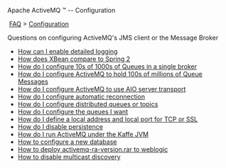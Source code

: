 Apache ActiveMQ ™ -- Configuration 

 [FAQ](/FAQ/index.md) > [Configuration](../FAQ/configuration.md)


Questions on configuring ActiveMQ's JMS client or the Message Broker

*   [How can I enable detailed logging](../FAQ/Configuration/how-can-i-enable-detailed-logging.md)
*   [How does XBean compare to Spring 2](../FAQ/Configuration/how-does-xbean-compare-to-spring-2.md)
*   [How do I configure 10s of 1000s of Queues in a single broker](../FAQ/Configuration/how-do-i-configure-10s-of-1000s-of-queues-in-a-single-broker.md)
*   [How do I configure ActiveMQ to hold 100s of millions of Queue Messages](../FAQ/Configuration/how-do-i-configure-activemq-to-hold-100s-of-millions-of-queue-messages.md)
*   [How do I configure ActiveMQ to use AIO server transport](../FAQ/Configuration/how-do-i-configure-activemq-to-use-aio-server-transport.md)
*   [How do I configure automatic reconnection](../FAQ/Configuration/how-do-i-configure-automatic-reconnection.md)
*   [How do I configure distributed queues or topics](../FAQ/Configuration/how-do-i-configure-distributed-queues-or-topics.md)
*   [How do I configure the queues I want](../FAQ/Configuration/how-do-i-configure-the-queues-i-want.md)
*   [How do I define a local address and local port for TCP or SSL](../FAQ/Configuration/how-do-i-define-a-local-address-and-local-port-for-tcp-or-ssl.md)
*   [How do I disable persistence](how-do-i-disable-Features/persistence.md)
*   [How do I run ActiveMQ under the Kaffe JVM](../FAQ/Configuration/how-do-i-run-activemq-under-the-kaffe-jvm.md)
*   [How to configure a new database](../FAQ/Configuration/how-to-configure-a-new-database.md)
*   [How to deploy activemq-ra-version.rar to weblogic](../FAQ/Configuration/how-to-deploy-activemq-ra-versionrar-to-weblogic.md)
*   [How to disable multicast discovery](../FAQ/Configuration/how-to-disable-multicast-discovery.md)

